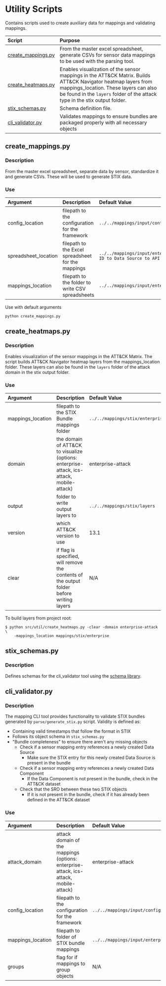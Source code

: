 # Utility Scripts
Contains scripts used to create auxiliary data for mappings and validating mappings.

| Script                                   | Purpose                                                                                                                                                                                                       |
| :--------------------------------------- | :------------------------------------------------------------------------------------------------------------------------------------------------------------------------------------------------------------ |
| [create_mappings.py](#create_mappingspy) | From the master excel spreadsheet, generate CSVs for sensor data mappings to be used with the parsing tool.                                  |
| [create_heatmaps.py](#create_heatmapspy) | Enables visualization of the sensor mappings in the ATT&CK Matrix. Builds ATT&CK Navigator heatmap layers from mappings_location. These layers can also be found in the `layers` folder of the attack type in the stix output folder. |                                                                                                                                              |
| [stix_schemas.py](#stix_schemaspy)       | Schema definition file. |                                                                                                                                              |
| [cli_validator.py](#cli_validatorpy)     | Validates mappings to ensure bundles are packaged properly with all necessary objects |                                   |

## create_mappings.py
### Description
From the master excel spreadsheet, separate data by sensor, standardize it and generate CSVs. These will be used to generate STIX data.
### Use
| Argument             | Description                                              | Default Value                                                                                  |
| :------------------- | :------------------------------------------------------- | :--------------------------------------------------------------------------------------------- |
| config_location      | filepath to the configuration for the framework          | `../../mappings/input/config.json`                                                             |
| spreadsheet_location | filepath to the Excel spreadsheet for the mappings       | `../../mappings/input/enterprise/xlsx/Sensor ID to Data Source to API v2.xlsx`                 |
| mappings_location    | filepath to the folder to write CSV spreadsheets         | `../../mappings/input/enterprise/csv`                                                          |

Use with default arguments
```
python create_mappings.py
```


## create_heatmaps.py
### Description
Enables visualization of the sensor mappings in the ATT&CK Matrix. The script builds ATT&CK Navigator heatmap layers from the mappings_location folder. These layers can also be found in the `layers` folder of the attack domain in the stix output folder.
### Use
| Argument          | Description                                                                                             | Default Value                                                                           |
| :--------------   | :------------------------------------------------------------------------------------------------------ | :-------------------------------------------------------------------------------------- |
| mappings_location | filepath to the STIX Bundle mappings folder                                                             | `../../mappings/stix/enterprise`                                                        |
| domain            | the domain of ATT&CK to visualize (options: enterprise-attack, ics-attack, mobile-attack)               | enterprise-attack                                                                       |
| output            | folder to write output layers to                                                                        | `../../mappings/stix/layers`                                                            |
| version           | which ATT&CK version to use                                                                             | 13.1                                                                                    |
| clear             | if flag is specified, will remove the contents of the output folder before writing layers               | N/A                                                                                     |


To build layers from project root:
```
$ python src/util/create_heatmaps.py -clear -domain enterprise-attack \
    -mappings_location mappings/stix/enterprise
```

## stix_schemas.py
### Description
Defines schemas for the cli_validator tool using the [schema library](https://github.com/keleshev/schema).


## cli_validator.py
### Description
The mapping CLI tool provides functionality to validate STIX bundles generated by `parse/generate_stix.py` script. Validity is defined as:
- Containing valid timestamps that follow the format in STIX
- Follows its object schema in `stix_schemas.py`
- "Bundle completeness" to ensure there aren't any missing objects
    - Check if a sensor mapping entry references a newly created Data Source
        - Make sure the STIX entry for this newly created Data Source is present in the bundle
    - Check if a sensor mapping entry references a newly created Data Component
        - If the Data Component is not present in the bundle, check in the ATT&CK dataset
    - Check that the SRO between these two STIX objects
        - If it is not present in the bundle, check if it has already been defined in the ATT&CK dataset

### Use
| Argument             | Description                                              | Default Value                                                         |
| :------------------- | :------------------------------------------------------- | :-------------------------------------------------------------------- |
| attack_domain        | attack domain of the mappings (options: enterprise-attack, ics-attack, mobile-attack) | enterprise-attack                        |
| config_location      | filepath to the configuration for the framework                                       | `../../mappings/input/config.json`       |
| mappings_location    | filepath to folder of STIX bundle mappings                                            | `../../mappings/input/enterprise/csv`    |
| groups               | flag for if mappings to group objects                                                 | N/A                                      |
